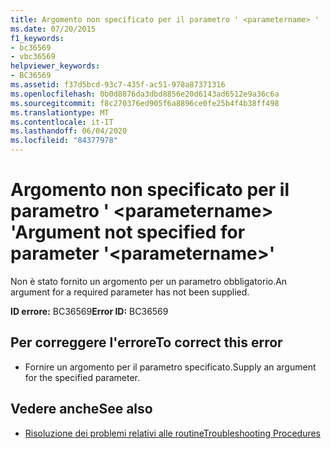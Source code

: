 ```yaml
---
title: Argomento non specificato per il parametro ' <parametername> '
ms.date: 07/20/2015
f1_keywords:
- bc36569
- vbc36569
helpviewer_keywords:
- BC36569
ms.assetid: f37d5bcd-93c7-435f-ac51-978a87371316
ms.openlocfilehash: 0b0d8876da3dbd8856e20d6143ad6512e9a36c6a
ms.sourcegitcommit: f8c270376ed905f6a8896ce0fe25b4f4b38ff498
ms.translationtype: MT
ms.contentlocale: it-IT
ms.lasthandoff: 06/04/2020
ms.locfileid: "84377978"
---
```

# <a name="argument-not-specified-for-parameter-parametername"></a><span data-ttu-id="5b7a8-102">Argomento non specificato per il parametro ' \<parametername> '</span><span class="sxs-lookup"><span data-stu-id="5b7a8-102">Argument not specified for parameter '\<parametername>'</span></span>
<span data-ttu-id="5b7a8-103">Non è stato fornito un argomento per un parametro obbligatorio.</span><span class="sxs-lookup"><span data-stu-id="5b7a8-103">An argument for a required parameter has not been supplied.</span></span>  
  
 <span data-ttu-id="5b7a8-104">**ID errore:** BC36569</span><span class="sxs-lookup"><span data-stu-id="5b7a8-104">**Error ID:** BC36569</span></span>  
  
## <a name="to-correct-this-error"></a><span data-ttu-id="5b7a8-105">Per correggere l'errore</span><span class="sxs-lookup"><span data-stu-id="5b7a8-105">To correct this error</span></span>  
  
- <span data-ttu-id="5b7a8-106">Fornire un argomento per il parametro specificato.</span><span class="sxs-lookup"><span data-stu-id="5b7a8-106">Supply an argument for the specified parameter.</span></span>  
  
## <a name="see-also"></a><span data-ttu-id="5b7a8-107">Vedere anche</span><span class="sxs-lookup"><span data-stu-id="5b7a8-107">See also</span></span>

- [<span data-ttu-id="5b7a8-108">Risoluzione dei problemi relativi alle routine</span><span class="sxs-lookup"><span data-stu-id="5b7a8-108">Troubleshooting Procedures</span></span>](../programming-guide/language-features/procedures/troubleshooting-procedures.md)
